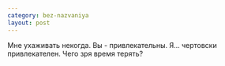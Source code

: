 ```yaml
--- 
category: bez-nazvaniya
layout: post
---
```

Мне ухаживать некогда. Вы - привлекательны. Я... чертовски привлекателен. Чего зря время терять?
